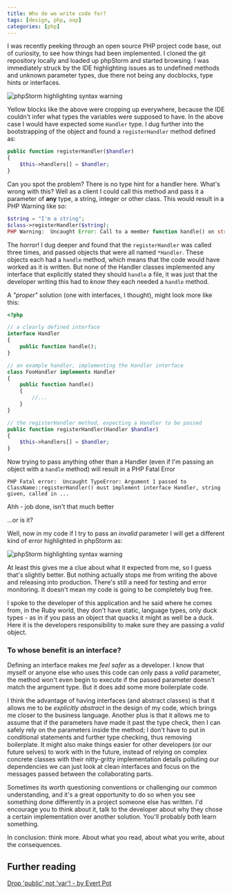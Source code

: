 ```yaml
---
title: Who do we write code for?
tags: [design, php, oop]
categories: [php]
---
```


I was recently peeking through an open source PHP project code base, out of curiosity, to see how things had been implemented. I cloned the git repository locally and loaded up phpStorm and started browsing. I was immediately struck by the IDE highlighting issues as to undefined methods and unknown parameter types, due there not being any docblocks, type hints or interfaces.

![phpStorm highlighting syntax warning](/images/highlighted-syntax-warning-phpstorm.png)

Yellow blocks like the above were cropping up everywhere, because the IDE couldn't infer what types the variables were supposed to have. In the above case I would have expected some `Handler` type. I dug further into the bootstrapping of the object and found a `registerHandler` method defined as:

```php
public function registerHandler($handler)
{
    $this->handlers[] = $handler;
}
```

Can you spot the problem? There is no type hint for a handler here. What's wrong with this? Well as a client I could call this method and pass it a parameter of __any__ type, a string, integer or other class. This would result in a PHP Warning like so:

```php
$string = "I'm a string";
$class->registerHandler($string);
PHP Warning:  Uncaught Error: Call to a member function handle() on string in php shell code:1
```

The horror! I dug deeper and found that the `registerHandler` was called three times, and passed objects that were all named `*Handler`. These objects each had a `handle` method, which means that the code would have worked as it is written. But none of the Handler classes implemented any interface that explicitly stated they should `handle` a file, it was just that the developer writing this had to _know_ they each needed a `handle` method.

A _"proper"_ solution (one with interfaces, I thought), might look more like this:
```php
<?php

// a clearly defined interface
interface Handler
{
    public function handle();
}

// an example handler, implementing the Handler interface
class FooHandler implements Handler
{
    public function handle()
    {
        //...
    }
}

// the registerHandler method, expecting a Handler to be passed
public function registerHandler(Handler $handler)
{
    $this->handlers[] = $handler;
}
```

Now trying to pass anything other than a Handler (even if I'm passing an object with a `handle` method) will result in a PHP Fatal Error

```
PHP Fatal error:  Uncaught TypeError: Argument 1 passed to ClassName::registerHandler() must implement interface Handler, string given, called in ...
```

Ahh - job done, isn't that much better

...or is it?

Well, now in my code if I try to pass an _invalid_ parameter I will get a different kind of error highlighted in phpStorm as:

![phpStorm highlighting syntax warning](/images/highlighted-syntax-warning-phpstorm-2.png)

At least this gives me a clue about what it expected from me, so I guess that's slightly better. But nothing actually stops me from writing the above and releasing into production. There's still a need for testing and error monitoring. It doesn't mean my code is going to be completely bug free.

I spoke to the developer of this application and he said where he comes from, in the Ruby world, they don't have static, language types, only duck types - as in if you pass an object that quacks it might as well be a duck. Here it is the developers responsibility to make sure they are passing a _valid_ object.

### To whose benefit is an interface?

Defining an interface makes me _feel safer_ as a developer. I know that myself or anyone else who uses this code can only pass a _valid_ parameter, the method won't even begin to execute if the passed parameter doesn't match the argument type. But it does add some more boilerplate code.

I think the advantage of having interfaces (and abstract classes) is that it allows me to be _explicitly abstract_ in the design of my code, which brings me closer to the business language. Another plus is that it allows me to assume that if the parameters have made it past the type check, then I can safely rely on the parameters inside the method; I don't have to put in conditional statements and further type checking, thus removing boilerplate.
It might also make things easier for other developers (or our future selves) to work with in the future, instead of relying on complex concrete classes with their nitty-gritty implementation details polluting our dependencies we can just look at clean interfaces and focus on the messages passed between the collaborating parts.

Sometimes its worth questioning conventions or challenging our common understanding, and it's a great opportunity to do so when you see something done differently in a project someone else has written. I'd encourage you to think about it, talk to the developer about why they chose a certain implementation over another solution. You'll probably both learn something.

In conclusion: think more. About what you read, about what you write, about the consequences.

## Further reading
[Drop 'public' not 'var'! - by Evert Pot](https://evertpot.com/drop-public-not-var/)